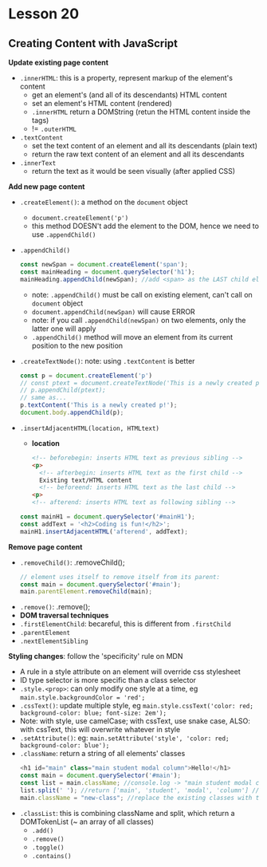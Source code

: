 # Lesson 20
## Creating Content with JavaScript

**Update existing page content**
* `.innerHTML`: this is a property, represent markup of the element's content
  * get an element's (and all of its descendants) HTML content
  * set an element's HTML content (rendered)
  * `.innerHTML` return a DOMString (retun the HTML content inside the tags)
  * != `.outerHTML`
* `.textContent`
  * set the text content of an element and all its descendants (plain text)
  * return the raw text content of an element and all its descendants
* `.innerText`
  * return the text as it would be seen visually (after applied CSS)

**Add new page content**
* `.createElement()`: a method on the `document` object
  * `document.createElement('p')`
  * this method DOESN't add the element to the DOM, hence we need to use `.appendChild()`
* `.appendChild()`
  ```js
  const newSpan = document.createElement('span');
  const mainHeading = document.querySelector('h1');
  mainHeading.appendChild(newSpan); //add <span> as the LAST child element of h1
  ```
  * note: `.appendChild()` must be call on existing element, can't call on `document` object
  * `document.appendChild(newSpan)` will cause ERROR
  * note: if you call `.appendChild(newSpan)` on two elements, only the latter one will apply
  * `.appendChild()` method will move an element from its current position to the new position

* `.createTextNode()`: note: using `.textContent` is better
  ```js
  const p = document.createElement('p')
  // const ptext = document.createTextNode('This is a newly created p!');
  // p.appendChild(ptext);
  // same as...
  p.textContent('This is a newly created p!');
  document.body.appendChild(p);
  ```
* `.insertAdjacentHTML(location, HTMLtext)`
  * **location**
    ```html
    <!-- beforebegin: inserts HTML text as previous sibling -->
    <p>
      <!-- afterbegin: inserts HTML text as the first child -->
      Existing text/HTML content
      <!-- beforeend: inserts HTML text as the last child -->
    <p>
    <!-- afterend: inserts HTML text as following sibling -->
    ```
  ```js
  const mainH1 = document.querySelector('#mainH1');
  const addText = '<h2>Coding is fun!</h2>';
  mainH1.insertAdjacentHTML('afterend', addText);
  ```

**Remove page content**
* `.removeChild()`: <parent-element>.removeChild(<child-to-remove>);
  ```js
  // element uses itself to remove itself from its parent:
  const main = document.querySelector('#main');
  main.parentElement.removeChild(main);
  ```
* `.remove()`: <element-to-remove>.remove();
* **DOM traversal techniques**
* `.firstElementChild`: becareful, this is different from `.firstChild`
* `.parentElement`
* `.nextElementSibling`

**Styling changes**: follow the 'specificity' rule on MDN
* A rule in a style attribute on an element will override css stylesheet
* ID type selector is more specific than a class selector
* `.style.<prop>`: can only modify one style at a time, eg `main.style.backgroundColor = 'red';`
* `.cssText()`: update multiple style, eg `main.style.cssText('color: red; background-color: blue; font-size: 2em');`
* Note: with style, use camelCase; with cssText, use snake case, ALSO: with cssText, this will overwrite whatever in style
* `.setAttribute()`: eg: `main.setAttribute('style', 'color: red; background-color: blue');`
* `.className`: return a string of all elements' classes
  ```js
  <h1 id="main" class="main student modal column">Hello!</h1>
  const main = document.querySelector('#main');
  const list = main.className; //console.log -> "main student modal column"
  list.split(' '); //return ['main', 'student', 'modal', 'column'] //now you can use for loop, push, pop... to modify
  main.className = "new-class"; //replace the existing classes with this single class
  ```
* `.classList`: this is combining className and split, which return a DOMTokenList (~ an array of all classes)
  * `.add()`
  * `.remove()`
  * `.toggle()`
  * `.contains()`
